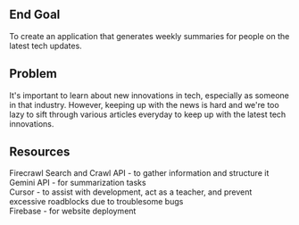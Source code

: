 ## End Goal
To create an application that generates weekly summaries for people on the latest tech updates.

## Problem
It's important to learn about new innovations in tech, especially as someone in that industry. However, keeping up with the news is hard and we're too lazy to sift through various articles everyday to keep up with the latest tech innovations. 

## Resources
Firecrawl Search and Crawl API - to gather information and structure it  
Gemini API - for summarization tasks  
Cursor - to assist with development, act as a teacher, and prevent excessive roadblocks due to troublesome bugs  
Firebase - for website deployment